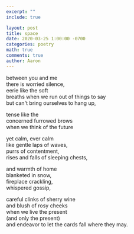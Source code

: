 ```yaml
---
excerpt: ""
include: true

layout: post
title: space 
date: 2020-03-25 1:00:00 -0700
categories: poetry
math: true
comments: true
author: Aaron
---
```




between you and me  
there is worried silence,  
eerie like the soft  
breaths when we run out of things to say  
but can't bring ourselves to hang up,  

tense like the  
concerned furrowed brows  
when we think of the future  

yet calm, ever calm  
like gentle laps of waves,  
purrs of contentment,  
rises and falls of sleeping chests,  

and warmth of home  
blanketed in snow,  
fireplace crackling,  
whispered gossip,  

careful clinks of sherry wine  
and blush of rosy cheeks  
when we live the present  
(and only the present)  
and endeavor to let the cards fall where they may.
